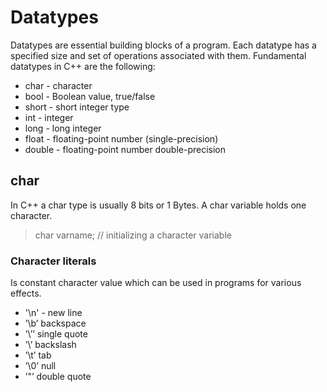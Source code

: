 # Datatypes
Datatypes are essential building blocks of a program. Each datatype has a specified size and set of operations associated with them. Fundamental datatypes in C++ are the following:
* char - character
* bool - Boolean value, true/false
* short - short integer type 
* int - integer
* long - long integer
* float - floating-point number (single-precision)
* double - floating-point number double-precision

## char
In C++ a char type is usually 8 bits or 1 Bytes. A char variable holds one character. 
> char varname; // initializing a character variable

### Character literals
Is constant character value which can be used in programs for various effects.
* '\n' - new line
* ’\b’ backspace 
* ’\’’ single quote 
* ’\\’ backslash
* ’\t’ tab
* ’\0’ null
* ’\"’ double quote
